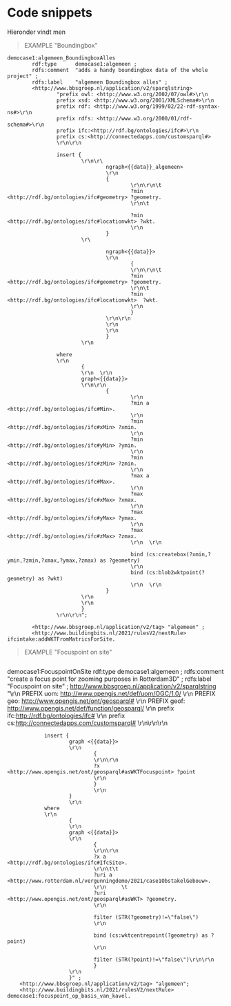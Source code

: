 # Code snippets

Hieronder vindt men 

> EXAMPLE "Boundingbox"

>
```sparql
democase1:algemeen_BoundingboxAlles
        rdf:type      democase1:algemeen ;
        rdfs:comment  "adds a handy boundingbox data of the whole project" ;
        rdfs:label    "algemeen Boundingbox alles" ;
        <http://www.bbsgroep.nl/application/v2/sparqlstring>
                "prefix owl: <http://www.w3.org/2002/07/owl#>\r\n
                prefix xsd: <http://www.w3.org/2001/XMLSchema#>\r\n
                prefix rdf: <http://www.w3.org/1999/02/22-rdf-syntax-ns#>\r\n
                prefix rdfs: <http://www.w3.org/2000/01/rdf-schema#>\r\n
                prefix ifc:<http://rdf.bg/ontologies/ifc#>\r\n
                prefix cs:<http://connectedapps.com/customsparql#>
                \r\n\r\n

                insert {
                        \r\n\r\
                                ngraph<{{data}}_algemeen>
                                \r\n
                                {
                                        \r\n\r\n\t
                                        ?min <http://rdf.bg/ontologies/ifc#geometry> ?geometry.
                                        \r\n\t
                                        
                                        ?min <http://rdf.bg/ontologies/ifc#locationwkt> ?wkt.
                                        \r\n
                                }
                        \r\
                        
                                ngraph<{{data}}>
                                \r\n
                                        {
                                        \r\n\r\n\t
                                        ?min <http://rdf.bg/ontologies/ifc#geometry> ?geometry.
                                        \r\n\t
                                        ?min <http://rdf.bg/ontologies/ifc#locationwkt>  ?wkt.
                                        \r\n
                                        }
                                \r\n\r\n 
                                \r\n  
                                \r\n
                                }
                        \r\n
                        
                where
                \r\n
                        {
                        \r\n  \r\n  
                        graph<{{data}}>
                        \r\n\r\n  
                                {
                                        \r\n      
                                        ?min a <http://rdf.bg/ontologies/ifc#Min>.
                                        \r\n      
                                        ?min <http://rdf.bg/ontologies/ifc#xMin> ?xmin.
                                        \r\n      
                                        ?min <http://rdf.bg/ontologies/ifc#yMin> ?ymin.
                                        \r\n      
                                        ?min <http://rdf.bg/ontologies/ifc#zMin> ?zmin.
                                        \r\n      
                                        ?max a <http://rdf.bg/ontologies/ifc#Max>.
                                        \r\n      
                                        ?max <http://rdf.bg/ontologies/ifc#xMax> ?xmax.
                                        \r\n      
                                        ?max <http://rdf.bg/ontologies/ifc#yMax> ?ymax.
                                        \r\n      
                                        ?max <http://rdf.bg/ontologies/ifc#zMax> ?zmax.
                                        \r\n  \r\n   
                
                                        bind (cs:createbox(?xmin,?ymin,?zmin,?xmax,?ymax,?zmax) as ?geometry)
                                        \r\n   
                                        bind (cs:blob2wktpoint(?geometry) as ?wkt)
                                        \r\n  \r\n  
                                }
                        \r\n    
                        \r\n
                        } 
                \r\n\r\n";

        <http://www.bbsgroep.nl/application/v2/tag> "algemeen" ;
        <http://www.buildingbits.nl/2021/rulesV2/nextRule> ifcintake:addWKTFromMatricsForSite.
```

> EXAMPLE "Focuspoint on site"

>``` SPARQL
democase1:FocuspointOnSite
        rdf:type      democase1:algemeen ;
        rdfs:comment  "create a focus point for zooming purposes in Rotterdam3D" ;
        rdfs:label    "Focuspoint on site" ;
        <http://www.bbsgroep.nl/application/v2/sparqlstring>
                "\r\n
                PREFIX uom: <http://www.opengis.net/def/uom/OGC/1.0/>
                \r\n
                PREFIX geo: <http://www.opengis.net/ont/geosparql#>
                \r\n
                PREFIX geof: <http://www.opengis.net/def/function/geosparql/>
                \r\n
                prefix ifc:<http://rdf.bg/ontologies/ifc#>
                \r\n
                prefix cs:<http://connectedapps.com/customsparql#>
                \r\n\r\n\r\n
                
                insert {
                        graph <{{data}}>
                        \r\n    
                                {
                                \r\n\r\n     
                                ?x  <http://www.opengis.net/ont/geosparql#asWKTFocuspoint> ?point
                                \r\n
                                }
                                \r\n
                        }
                        \r\n
                where
                \r\n
                        {
                        \r\n    
                        graph <{{data}}>
                        \r\n    
                                {
                                \r\n\r\n       
                                ?x a <http://rdf.bg/ontologies/ifc#IfcSite>.
                                \r\n\t\t 
                                ?uri a <http://www.rotterdam.nl/vergunningdemo/2021/case1ObstakelGebouw>.
                                \r\n     \t
                                ?uri  <http://www.opengis.net/ont/geosparql#asWKT> ?geometry.
                                \r\n 

                                filter (STR(?geometry)!=\"false\")        
                                \r\n   

                                bind (cs:wktcentrepoint(?geometry) as ?point)
                                \r\n

                                filter (STR(?point)!=\"false\")\r\n\r\n   
                                }
                        \r\n
                        }" ;
        <http://www.bbsgroep.nl/application/v2/tag> "algemeen";
        <http://www.buildingbits.nl/2021/rulesV2/nextRule> democase1:focuspoint_op_basis_van_kavel.
```

